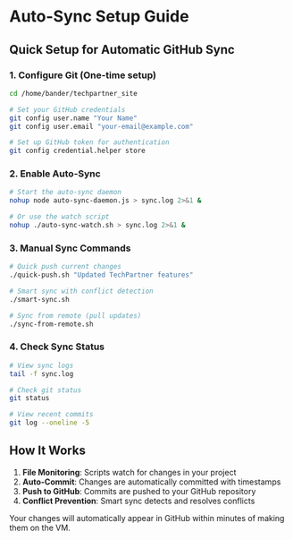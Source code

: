 # Auto-Sync Setup Guide

## Quick Setup for Automatic GitHub Sync

### 1. Configure Git (One-time setup)
```bash
cd /home/bander/techpartner_site

# Set your GitHub credentials
git config user.name "Your Name"
git config user.email "your-email@example.com"

# Set up GitHub token for authentication
git config credential.helper store
```

### 2. Enable Auto-Sync
```bash
# Start the auto-sync daemon
nohup node auto-sync-daemon.js > sync.log 2>&1 &

# Or use the watch script
nohup ./auto-sync-watch.sh > sync.log 2>&1 &
```

### 3. Manual Sync Commands
```bash
# Quick push current changes
./quick-push.sh "Updated TechPartner features"

# Smart sync with conflict detection
./smart-sync.sh

# Sync from remote (pull updates)
./sync-from-remote.sh
```

### 4. Check Sync Status
```bash
# View sync logs
tail -f sync.log

# Check git status
git status

# View recent commits
git log --oneline -5
```

## How It Works
1. **File Monitoring**: Scripts watch for changes in your project
2. **Auto-Commit**: Changes are automatically committed with timestamps
3. **Push to GitHub**: Commits are pushed to your GitHub repository
4. **Conflict Prevention**: Smart sync detects and resolves conflicts

Your changes will automatically appear in GitHub within minutes of making them on the VM.